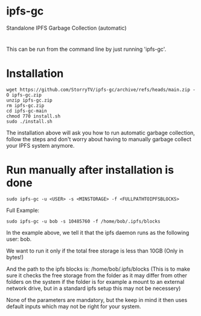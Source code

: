 # ipfs-gc
Standalone IPFS Garbage Collection (automatic)
#
This can be run from the command line by just running 'ipfs-gc'.
#
# Installation
```
wget https://github.com/StorryTV/ipfs-gc/archive/refs/heads/main.zip -O ipfs-gc.zip
unzip ipfs-gc.zip
rm ipfs-gc.zip
cd ipfs-gc-main
chmod 770 install.sh
sudo ./install.sh
```
The installation above will ask you how to run automatic garbage collection, follow the steps and don't worry about having to manually garbage collect your IPFS system anymore.
# Run manually after installation is done
```
sudo ipfs-gc -u <USER> -s <MINSTORAGE> -f <FULLPATHTOIPFSBLOCKS>
```
Full Example:
```
sudo ipfs-gc -u bob -s 10485760 -f /home/bob/.ipfs/blocks
```
In the example above, we tell it that the ipfs daemon runs as the following user: bob.

We want to run it only if the total free storage is less than 10GB (Only in bytes!)

And the path to the ipfs blocks is: /home/bob/.ipfs/blocks (This is to make sure it checks the free storage from the folder as it may differ from other folders on the system if the folder is for example a mount to an external network drive, but in a standard ipfs setup this may not be necessery)

None of the parameters are mandatory, but the keep in mind it then uses default inputs which may not be right for your system.
